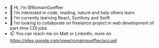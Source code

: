 - 👋 Hi, I’m @RomainGueffier
- 👀 I’m interested in code, reading, nature and help others learn
- 🌱 I’m currently learning React, Symfony and Swift
- 💞️ I’m looking to collaborate on freelance project in web development of part-time CDI jobs
- 📫 You can reach me on Malt or LinkedIn, more on https://sites.google.com/view/romaingueffier/accueil

